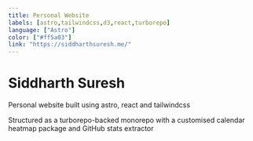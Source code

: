 ```yaml
---
title: Personal Website
labels: [astro,tailwindcss,d3,react,turborepo]
language: ["Astro"] 
color: ["#ff5a03"]
link: "https://siddharthsuresh.me/"
---
```

 
# Siddharth Suresh

Personal website built using astro, react and tailwindcss

Structured as a turborepo-backed monorepo with a customised
calendar heatmap package and GitHub stats extractor
